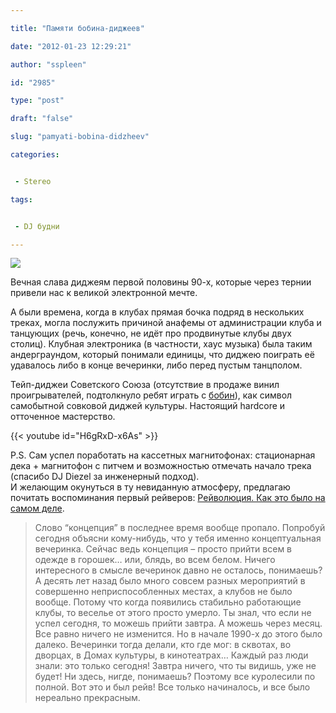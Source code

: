 ```yaml
---

title: "Памяти бобина-диджеев"

date: "2012-01-23 12:29:21"

author: "sspleen"

id: "2985"

type: "post"

draft: "false"

slug: "pamyati-bobina-didzheev"

categories:


 - Stereo

tags:


 - DJ будни

---
```

[![](/uploads/2012/06/бобины-магнитофон.jpg)](/2012/01/pamyati-bobina-didzheev/bobiny-magnitofon/)  
  
Вечная слава диджеям первой половины 90-х, которые через тернии привели нас к великой электронной мечте.  
  
А были времена, когда в клубах прямая бочка подряд в нескольких треках, могла послужить причиной анафемы от администрации клуба и танцующих (речь, конечно, не идёт про продвинутые клубы двух столиц). Клубная электроника (в частности, хаус музыка) была таким андерграундом, который понимали единицы, что диджею поиграть её удавалось либо в конце вечеринки, либо перед пустым танцполом.  
  
Тейп-диджеи Советского Союза (отсутствие в продаже винил проигрывателей, подтолкнуло ребят играть с [бобин](http://ru.wikipedia.org/wiki/%CC%E0%E3%ED%E8%F2%EE%F4%EE%ED)), как символ самобытной совковой диджей культуры. Настоящий hardcore и отточенное мастерство.  
  
{{< youtube id="H6gRxD-x6As" >}}  
  
P.S. Сам успел поработать на кассетных магнитофонах: стационарная дека + магнитофон с питчем и возможностью отмечать начало трека (спасибо DJ Diezel за инженерный подход).  
И желающим окунуться в ту невиданную атмосферу, предлагаю почитать воспоминания первый рейверов: [Рейволюция. Как это было на самом деле](http://royallib.ru/read/ivanov_kirill/reyvolyutsiya_kak_eto_bilo_na_samom_dele.html#0).  

> Слово “концепция” в последнее время вообще пропало. Попробуй сегодня объясни кому-нибудь, что у тебя именно концептуальная вечеринка. Сейчас ведь концепция – просто прийти всем в одежде в горошек… или, блядь, во всем белом. Ничего интересного в смысле вечеринок давно не осталось, понимаешь? А десять лет назад было много совсем разных мероприятий в совершенно неприспособленных местах, а клубов не было вообще. Потому что когда появились стабильно работающие клубы, то веселье от этого просто умерло. Ты знал, что если не успел сегодня, то можешь прийти завтра. А можешь через месяц. Все равно ничего не изменится. Но в начале 1990-х до этого было далеко. Вечеринки тогда делали, кто где мог: в сквотах, во дворцах, в Домах культуры, в кинотеатрах… Каждый раз люди знали: это только сегодня! Завтра ничего, что ты видишь, уже не будет! Ни здесь, нигде, понимаешь? Поэтому все куролесили по полной. Вот это и был рейв! Все только начиналось, и все было нереально прекрасным.